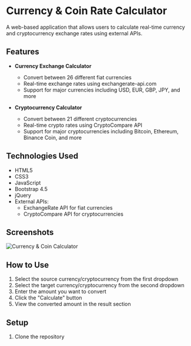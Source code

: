 # Currency & Coin Rate Calculator

A web-based application that allows users to calculate real-time currency and cryptocurrency exchange rates using external APIs.

## Features

- **Currency Exchange Calculator**
  - Convert between 26 different fiat currencies
  - Real-time exchange rates using exchangerate-api.com
  - Support for major currencies including USD, EUR, GBP, JPY, and more

- **Cryptocurrency Calculator**
  - Convert between 21 different cryptocurrencies
  - Real-time crypto rates using CryptoCompare API
  - Support for major cryptocurrencies including Bitcoin, Ethereum, Binance Coin, and more

## Technologies Used

- HTML5
- CSS3
- JavaScript
- Bootstrap 4.5
- jQuery
- External APIs:
  - ExchangeRate API for fiat currencies
  - CryptoCompare API for cryptocurrencies

## Screenshots

![Currency & Coin Calculator](https://github.com/sahinkaraoglu/Currency-Coin-Rate-Calculation/assets/76259114/31e603fb-f3fe-4be4-ba9c-25d21ff3d692)

## How to Use

1. Select the source currency/cryptocurrency from the first dropdown
2. Select the target currency/cryptocurrency from the second dropdown
3. Enter the amount you want to convert
4. Click the "Calculate" button
5. View the converted amount in the result section

## Setup

1. Clone the repository
